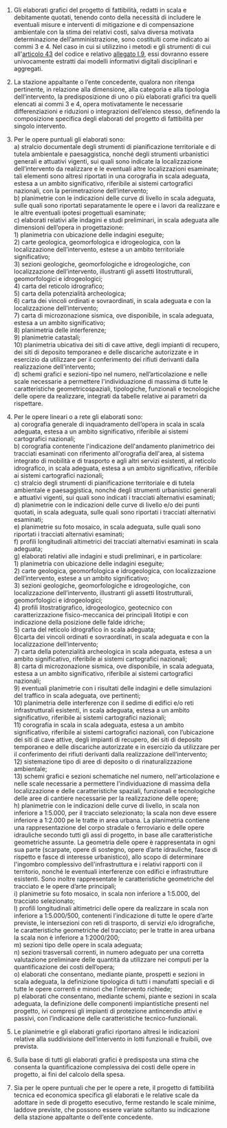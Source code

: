 1. Gli elaborati grafici del progetto di fattibilità, redatti in scala e debitamente quotati, tenendo conto della necessità di includere le eventuali misure e interventi di mitigazione e di compensazione ambientale con la stima dei relativi costi, salva diversa motivata determinazione dell’amministrazione, sono costituiti come indicato ai commi 3 e 4. Nel caso in cui si utilizzino i metodi e gli strumenti di cui all'[articolo 43](/index.html?article=articolo-43&version=1) del codice e relativo [allegato I.9](/index.html?section=attachment-1-9&version=1), essi dovranno essere univocamente estratti dai modelli informativi digitali disciplinari e aggregati.

2. La stazione appaltante o l’ente concedente, qualora non ritenga pertinente, in relazione alla dimensione, alla categoria e alla tipologia dell’intervento, la predisposizione di uno o più elaborati grafici tra quelli elencati ai commi 3 e 4, opera motivatamente le necessarie differenziazioni e riduzioni o integrazioni dell’elenco stesso, definendo la composizione specifica degli elaborati del progetto di fattibilità per singolo intervento.

3. Per le opere puntuali gli elaborati sono:<br>a) stralcio documentale degli strumenti di pianificazione territoriale e di tutela ambientale e paesaggistica, nonché degli strumenti urbanistici generali e attuativi vigenti, sui quali sono indicate la localizzazione dell’intervento da realizzare e le eventuali altre localizzazioni esaminate; tali elementi sono altresì riportati in una corografia in scala adeguata, estesa a un ambito significativo, riferibile ai sistemi cartografici nazionali, con la perimetrazione dell’intervento;<br>b) planimetrie con le indicazioni delle curve di livello in scala adeguata, sulle quali sono riportati separatamente le opere e i lavori da realizzare e le altre eventuali ipotesi progettuali esaminate;<br>c) elaborati relativi alle indagini e studi preliminari, in scala adeguata alle dimensioni dell’opera in progettazione:<br>1) planimetria con ubicazione delle indagini eseguite;<br>2) carte geologica, geomorfologica e idrogeologica, con la localizzazione dell’intervento, estese a un ambito territoriale significativo;<br>3) sezioni geologiche, geomorfologiche e idrogeologiche, con localizzazione dell’intervento, illustranti gli assetti litostrutturali, geomorfologici e idrogeologici;<br>4) carta del reticolo idrografico;<br>5) carta della potenzialità archeologica;<br>6) carta dei vincoli ordinati e sovraordinati, in scala adeguata e con la localizzazione dell’intervento;<br>7) carta di microzonazione sismica, ove disponibile, in scala adeguata, estesa a un ambito significativo;<br>8) planimetria delle interferenze;<br>9) planimetrie catastali;<br>10) planimetria ubicativa dei siti di cave attive, degli impianti di recupero, dei siti di deposito temporaneo e delle discariche autorizzate e in esercizio da utilizzare per il conferimento dei rifiuti derivanti dalla realizzazione dell’intervento;<br>d) schemi grafici e sezioni-tipo nel numero, nell’articolazione e nelle scale necessarie a permettere l'individuazione di massima di tutte le caratteristiche geometricospaziali, tipologiche, funzionali e tecnologiche delle opere da realizzare, integrati da tabelle relative ai parametri da rispettare.

4. Per le opere lineari o a rete gli elaborati sono:<br>a) corografia generale di inquadramento dell’opera in scala in scala adeguata, estesa a un ambito significativo, riferibile ai sistemi cartografici nazionali;<br>b) corografia contenente l'indicazione dell'andamento planimetrico dei tracciati esaminati con riferimento all'orografia dell'area, al sistema integrato di mobilità e di trasporto e agli altri servizi esistenti, al reticolo idrografico, in scala adeguata, estesa a un ambito significativo, riferibile ai sistemi cartografici nazionali;<br>c) stralcio degli strumenti di pianificazione territoriale e di tutela ambientale e paesaggistica, nonché degli strumenti urbanistici generali e attuativi vigenti, sui quali sono indicati i tracciati alternativi esaminati;<br>d) planimetrie con le indicazioni delle curve di livello e/o dei punti quotati, in scala adeguata, sulle quali sono riportati i tracciati alternativi esaminati;<br>e) planimetrie su foto mosaico, in scala adeguata, sulle quali sono riportati i tracciati alternativi esaminati;<br>f) profili longitudinali altimetrici dei tracciati alternativi esaminati in scala adeguata;<br>g) elaborati relativi alle indagini e studi preliminari, e in particolare:<br>1) planimetria con ubicazione delle indagini eseguite;<br>2) carte geologica, geomorfologica e idrogeologica, con localizzazione dell’intervento, estese a un ambito significativo;<br>3) sezioni geologiche, geomorfologiche e idrogeologiche, con localizzazione dell’intervento, illustranti gli assetti litostrutturali, geomorfologici e idrogeologici;<br>4) profili litostratigrafico, idrogeologico, geotecnico con caratterizzazione fisico-meccanica dei principali litotipi e con indicazione della posizione delle falde idriche;<br>5) carta del reticolo idrografico in scala adeguata;<br>6)carta dei vincoli ordinati e sovraordinati, in scala adeguata e con la localizzazione dell’intervento;<br>7) carta della potenzialità archeologica in scala adeguata, estesa a un ambito significativo, riferibile ai sistemi cartografici nazionali;<br>8) carta di microzonazione sismica, ove disponibile, in scala adeguata, estesa a un ambito significativo, riferibile ai sistemi cartografici nazionali;<br>9) eventuali planimetrie con i risultati delle indagini e delle simulazioni del traffico in scala adeguata, ove pertinenti;<br>10) planimetria delle interferenze con il sedime di edifici e/o reti infrastrutturali esistenti, in scala adeguata, estesa a un ambito significativo, riferibile ai sistemi cartografici nazionali;<br>11) corografia in scala in scala adeguata, estesa a un ambito significativo, riferibile ai sistemi cartografici nazionali, con l’ubicazione dei siti di cave attive, degli impianti di recupero, dei siti di deposito temporaneo e delle discariche autorizzate e in esercizio da utilizzare per il conferimento dei rifiuti derivanti dalla realizzazione dell’intervento;<br>12) sistemazione tipo di aree di deposito o di rinaturalizzazione ambientale;<br>13) schemi grafici e sezioni schematiche nel numero, nell'articolazione e nelle scale necessarie a permettere l'individuazione di massima della localizzazione e delle caratteristiche spaziali, funzionali e tecnologiche delle aree di cantiere necessarie per la realizzazione delle opere;<br>h) planimetrie con le indicazioni delle curve di livello, in scala non inferiore a 1:5.000, per il tracciato selezionato; la scala non deve essere inferiore a 1:2.000 pe le tratte in area urbana. La planimetria contiene una rappresentazione del corpo stradale o ferroviario e delle opere idrauliche secondo tutti gli assi di progetto, in base alle caratteristiche geometriche assunte. La geometria delle opere è rappresentata in ogni sua parte (scarpate, opere di sostegno, opere d’arte idrauliche, fasce di rispetto e fasce di interesse urbanistico), allo scopo di determinare l'ingombro complessivo dell'infrastruttura e i relativi rapporti con il territorio, nonché le eventuali interferenze con edifici e infrastrutture esistenti. Sono inoltre rappresentate le caratteristiche geometriche del tracciato e le opere d’arte principali;<br>i) planimetrie su foto mosaico, in scala non inferiore a 1:5.000, del tracciato selezionato;<br>l) profili longitudinali altimetrici delle opere da realizzare in scala non inferiore a 1:5.000/500, contenenti l’indicazione di tutte le opere d’arte previste, le intersezioni con reti di trasporto, di servizi e/o idrografiche, le caratteristiche geometriche del tracciato; per le tratte in area urbana la scala non è inferiore a 1:2000/200;<br>m) sezioni tipo delle opere in scala adeguata;<br>n) sezioni trasversali correnti, in numero adeguato per una corretta valutazione preliminare delle quantità da utilizzare nei computi per la quantificazione dei costi dell’opera;<br>o) elaborati che consentano, mediante piante, prospetti e sezioni in scala adeguata, la definizione tipologica di tutti i manufatti speciali e di tutte le opere correnti e minori che l’intervento richiede;<br>p) elaborati che consentano, mediante schemi, piante e sezioni in scala adeguata, la definizione delle componenti impiantistiche presenti nel progetto, ivi compresi gli impianti di protezione antincendio attivi e passivi, con l’indicazione delle caratteristiche tecnico-funzionali.

5. Le planimetrie e gli elaborati grafici riportano altresì le indicazioni relative alla suddivisione dell’intervento in lotti funzionali e fruibili, ove prevista.

6. Sulla base di tutti gli elaborati grafici è predisposta una stima che consenta la quantificazione complessiva dei costi delle opere in progetto, ai fini del calcolo della spesa.

7. Sia per le opere puntuali che per le opere a rete, il progetto di fattibilità tecnica ed economica specifica gli elaborati e le relative scale da adottare in sede di progetto esecutivo, ferme restando le scale minime, laddove previste, che possono essere variate soltanto su indicazione della stazione appaltante o dell’ente concedente.